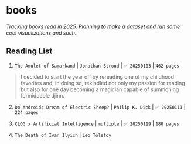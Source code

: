# books
_Tracking books read in 2025. Planning to make a dataset and run some cool visualizations and such._

## Reading List
1. `The Amulet of Samarkand` | `Jonathan Stroud` | `✅ 20250103` | `462 pages`

> I decided to start the year off by rereading one of my childhood favorites and, in doing so, rekindled not only my passion for reading but also for one day becoming a magician capable of summoning formiddable djinn.

2. `Do Androids Dream of Electric Sheep?` | `Philip K. Dick` | `✅ 20250111` | `224 pages`

3. `CLOG x Artificial Intelligence` | `multiple` | `✅ 20250119` | `180 pages`

4. `The Death of Ivan Ilyich` | `Leo Tolstoy`

